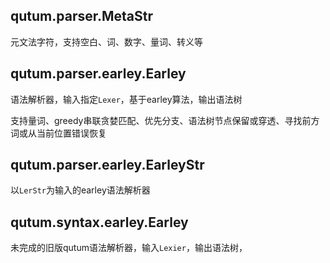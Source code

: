 <!--
Copyright 2008-2024 Qianyan Cai  
Under the terms of the GNU General Public License version 3  
http://qutum.com  http://qutum.cn
-->

## qutum.parser.MetaStr

元文法字符，支持空白、词、数字、量词、转义等

## qutum.parser.earley.Earley

语法解析器，输入指定`Lexer`，基于earley算法，输出语法树

支持量词、greedy串联贪婪匹配、优先分支、语法树节点保留或穿透、寻找前方词或从当前位置错误恢复

## qutum.parser.earley.EarleyStr

以`LerStr`为输入的earley语法解析器

## qutum.syntax.earley.Earley

未完成的旧版qutum语法解析器，输入`Lexier`，输出语法树，
